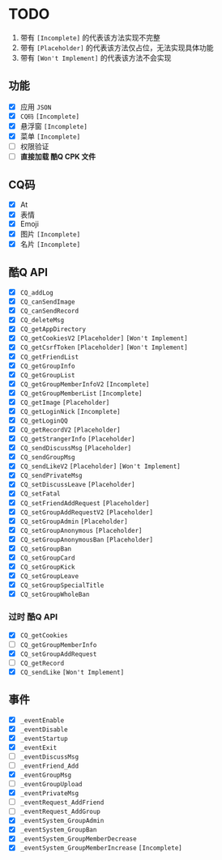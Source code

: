 # TODO

1. 带有 `[Incomplete]` 的代表该方法实现不完整
1. 带有 `[Placeholder]` 的代表该方法仅占位，无法实现具体功能
1. 带有 `[Won't Implement]` 的代表该方法不会实现    

## 功能

- [x] 应用 `JSON`
- [x] `CQ码` `[Incomplete]`
- [x] 悬浮窗 `[Incomplete]`
- [x] 菜单 `[Incomplete]`
- [ ] 权限验证
- [ ] **直接加载 酷Q CPK 文件**

## CQ码

- [x] At
- [x] 表情
- [x] Emoji
- [x] 图片 `[Incomplete]`
- [x] 名片 `[Incomplete]`

## 酷Q API

- [x] `CQ_addLog`
- [x] `CQ_canSendImage`
- [x] `CQ_canSendRecord`
- [x] `CQ_deleteMsg`
- [x] `CQ_getAppDirectory`
- [x] `CQ_getCookiesV2` `[Placeholder]` `[Won't Implement]`
- [x] `CQ_getCsrfToken` `[Placeholder]` `[Won't Implement]`
- [x] `CQ_getFriendList`
- [x] `CQ_getGroupInfo`
- [x] `CQ_getGroupList`
- [x] `CQ_getGroupMemberInfoV2` `[Incomplete]`
- [x] `CQ_getGroupMemberList` `[Incomplete]`
- [x] `CQ_getImage` `[Placeholder]`
- [x] `CQ_getLoginNick` `[Incomplete]`
- [x] `CQ_getLoginQQ`
- [x] `CQ_getRecordV2` `[Placeholder]`
- [x] `CQ_getStrangerInfo` `[Placeholder]`
- [x] `CQ_sendDiscussMsg` `[Placeholder]`
- [x] `CQ_sendGroupMsg`
- [x] `CQ_sendLikeV2` `[Placeholder]` `[Won't Implement]`
- [x] `CQ_sendPrivateMsg`
- [x] `CQ_setDiscussLeave` `[Placeholder]`
- [x] `CQ_setFatal`
- [x] `CQ_setFriendAddRequest` `[Placeholder]`
- [x] `CQ_setGroupAddRequestV2` `[Placeholder]`
- [x] `CQ_setGroupAdmin` `[Placeholder]`
- [x] `CQ_setGroupAnonymous` `[Placeholder]`
- [x] `CQ_setGroupAnonymousBan` `[Placeholder]`
- [x] `CQ_setGroupBan`
- [x] `CQ_setGroupCard`
- [x] `CQ_setGroupKick`
- [x] `CQ_setGroupLeave`
- [x] `CQ_setGroupSpecialTitle`
- [x] `CQ_setGroupWholeBan`

### 过时 酷Q API

- [x] `CQ_getCookies`
- [ ] `CQ_getGroupMemberInfo`
- [x] `CQ_setGroupAddRequest`
- [ ] `CQ_getRecord`
- [x] `CQ_sendLike` `[Won't Implement]`

## 事件

- [x] `_eventEnable`
- [x] `_eventDisable`
- [x] `_eventStartup`
- [x] `_eventExit`
- [ ] `_eventDiscussMsg`
- [ ] `_eventFriend_Add`
- [x] `_eventGroupMsg`
- [ ] `_eventGroupUpload`
- [x] `_eventPrivateMsg`
- [ ] `_eventRequest_AddFriend`
- [ ] `_eventRequest_AddGroup`
- [x] `_eventSystem_GroupAdmin`
- [x] `_eventSystem_GroupBan`
- [x] `_eventSystem_GroupMemberDecrease`
- [x] `_eventSystem_GroupMemberIncrease` `[Incomplete]`
